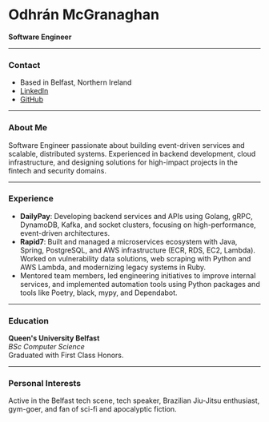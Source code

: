 # Odhrán McGranaghan
**Software Engineer**

---

### Contact
- Based in Belfast, Northern Ireland
- [LinkedIn](https://linkedin.com/in/odhran-mcg)
- [GitHub](https://github.com/Odhran-McG)

---

### About Me
Software Engineer passionate about building event-driven services and scalable, distributed systems. Experienced in backend development, cloud infrastructure, and designing solutions for high-impact projects in the fintech and security domains.

---

### Experience

- **DailyPay**: Developing backend services and APIs using Golang, gRPC, DynamoDB, Kafka, and socket clusters, focusing on high-performance, event-driven architectures.
- **Rapid7**: Built and managed a microservices ecosystem with Java, Spring, PostgreSQL, and AWS infrastructure (ECR, RDS, EC2, Lambda). Worked on vulnerability data solutions, web scraping with Python and AWS Lambda, and modernizing legacy systems in Ruby.
- Mentored team members, led engineering initiatives to improve internal services, and implemented automation tools using Python packages and tools like Poetry, black, mypy, and Dependabot.

---

### Education

**Queen's University Belfast**  
*BSc Computer Science*  
Graduated with First Class Honors.

---

### Personal Interests

Active in the Belfast tech scene, tech speaker, Brazilian Jiu-Jitsu enthusiast, gym-goer, and fan of sci-fi and apocalyptic fiction.

